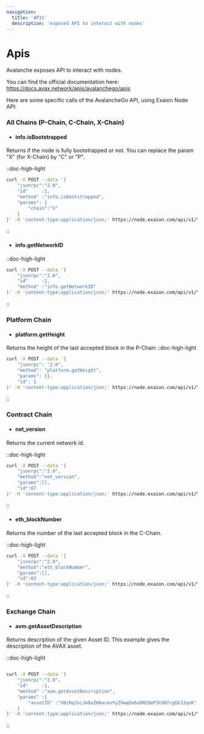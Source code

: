 ```yaml
---
navigation:
  title: 'APIs'
  description: 'exposed API to interact with nodes'
---
```


# Apis

Avalanche exposes API to interact with nodes.

You can find the official documentation here: https://docs.avax.network/apis/avalanchego/apis

Here are some specific calls of the AvalancheGo API, using Exaion Node API:

### All Chains (P-Chain, C-Chain, X-Chain)

- #### info.isBootstrapped

Returns if the node is fully bootstrapped or not. You can replace the param "X" (for X-Chain) by "C" or "P".

::doc-high-light
```bash
curl -X POST --data '{
    "jsonrpc":"2.0",
    "id"     :1,
    "method" :"info.isBootstrapped",
    "params": {
        "chain":"X"
    }
}' -H 'content-type:application/json;' https://node.exaion.com/api/v1/YOUR-PROJECT-ID/rpc/ext/info
```
::

- #### info.getNetworkID
::doc-high-light
```bash
curl -X POST --data '{
    "jsonrpc":"2.0",
    "id"     :1,
    "method" :"info.getNetworkID"
}' -H 'content-type:application/json;' https://node.exaion.com/api/v1/YOUR-PROJECT-ID/rpc/ext/info
```
::

### Platform Chain
 - #### platform.getHeight
 
Returns the height of the last accepted block in the P-Chain
::doc-high-light
```bash
curl -X POST --data '{
    "jsonrpc": "2.0",
    "method": "platform.getHeight",
    "params": {},
    "id": 1
}' -H 'content-type:application/json;' https://node.exaion.com/api/v1/YOUR-PROJECT-ID/rpc/ext/bc/P
```
::

### Contract Chain
- #### net_version
Returns the current network id.

::doc-high-light
```bash
curl -X POST --data '{
    "jsonrpc":"2.0",
    "method":"net_version",
    "params":[],
    "id":67
}' -H 'content-type:application/json;' https://node.exaion.com/api/v1/YOUR-PROJECT-ID/rpc/ext/bc/C/rpc
```
::

- #### eth_blockNumber

Returns the number of the last accepted block in the C-Chain.

::doc-high-light
```bash
curl -X POST --data '{
    "jsonrpc":"2.0",
    "method":"eth_blockNumber",
    "params":[],
    "id":83
}' -H 'content-type:application/json;' https://node.exaion.com/api/v1/YOUR-PROJECT-ID/rpc/ext/bc/C/rpc
```
::

### Exchange Chain
- #### avm.getAssetDescription
Returns description of the given Asset ID. This example gives the description of the AVAX asset.

::doc-high-light
```bash

curl -X POST --data '{
    "jsonrpc":"2.0",
    "id"     :1,
    "method" :"avm.getAssetDescription",
    "params" :{
        "assetID" :"U8iRqJoiJm8xZHAacmvYyZVwqQx6uDNtQeP3CQ6fcgQk3JqnK"
    }
}' -H 'content-type:application/json;' https://node.exaion.com/api/v1/YOUR-PROJECT-ID/rpc/ext/bc/X
```
::